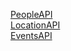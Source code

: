 [PeopleAPI](https://devaraj-s.github.io/dev-graphql-doc/peopleapi/query.html)  
[LocationAPI](https://devaraj-s.github.io/dev-graphql-doc/locationapi/query.html)  
[EventsAPI](https://devaraj-s.github.io/dev-graphql-doc/eventsapi/query.html)  